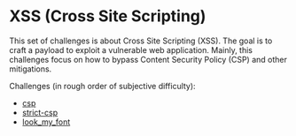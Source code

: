 # XSS (Cross Site Scripting)

This set of challenges is about Cross Site Scripting (XSS). The goal is to craft a payload to exploit a vulnerable web application. Mainly, this challenges focus on how to bypass Content Security Policy (CSP) and other mitigations.

Challenges (in rough order of subjective difficulty):

- [csp](./csp/)
- [strict-csp](./strict-csp/)
- [look_my_font](./look_my_font/)
